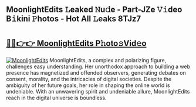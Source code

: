 ## MoonlightEdits 𝙻eaked 𝙽u𝚍e - Part-JZe 𝚅𝚒deo B𝚒kini 𝙿hotos - Hot All 𝙻eaks 8TJz7

# <h2><a href="http://ld18x1v.urlbe.top/?page=MoonlightEdits">🔗🔗👉👉 MoonlightEdits P𝚑oto𝚜Vid𝚎o</a></h2>

[![MoonlightEdits](https://i.imgur.com/eBuTRDB.gif)](http://ld18x1v.urlbe.top/?page=MoonlightEdits)
MoonlightEdits, a complex and polarizing figure, challenges easy understanding. Her unorthodox approach to building a web presence has magnetized and offended observers, generating debates on consent, morality, and the intricacies of digital societies. Despite the ambiguity of her future goals, her role in shaping the online world is undeniable. With an unwavering spirit and undeniable allure, MoonlightEdits reach in the digital universe is boundless.
